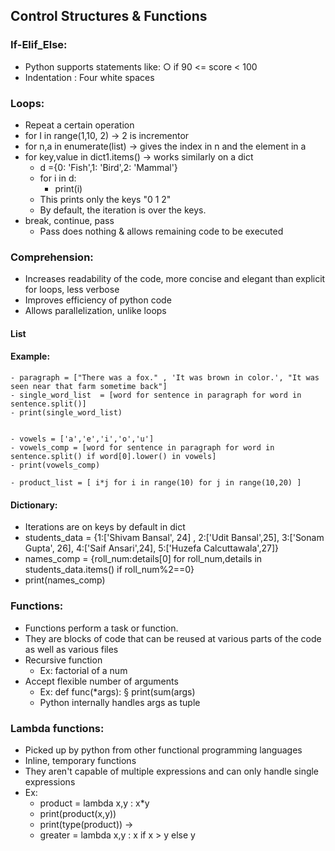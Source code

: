 ## Control Structures & Functions

### If-Elif_Else:
- Python supports statements like:
	○ if 90 <= score < 100
- Indentation : Four white spaces

### Loops:
- Repeat a certain operation 
- for I in range(1,10, 2) -> 2 is incrementor
- for n,a in enumerate(list) -> gives the index in n and the element in a
- for key,value in dict1.items() -> works similarly on a dict
	- d ={0: 'Fish',1: 'Bird',2: 'Mammal'}
	- for i in d:
		- print(i)
	- This prints only the keys "0 1 2"
	- By default, the iteration is over the keys.
- break, continue, pass
	- Pass does nothing & allows remaining code to be executed

### Comprehension:
- Increases readability of the code, more concise and elegant than explicit for loops, less verbose
- Improves efficiency of python code
- Allows parallelization, unlike loops

#### List
#### Example:
	- paragraph = ["There was a fox." , 'It was brown in color.', "It was seen near that farm sometime back"]
	- single_word_list  = [word for sentence in paragraph for word in sentence.split()]
	- print(single_word_list)


	- vowels = ['a','e','i','o','u']
	- vowels_comp = [word for sentence in paragraph for word in sentence.split() if word[0].lower() in vowels]
	- print(vowels_comp)

	- product_list = [ i*j for i in range(10) for j in range(10,20) ]
		

#### Dictionary:
- Iterations are on keys by default in dict
- students_data = {1:['Shivam Bansal', 24] , 2:['Udit Bansal',25], 3:['Sonam Gupta', 26], 4:['Saif Ansari',24], 5:['Huzefa Calcuttawala',27]}
- names_comp = {roll_num:details[0] for roll_num,details in students_data.items() if roll_num%2==0}
- print(names_comp)
	
	
### Functions:
- Functions perform a task or function.
- They are blocks of code that can be reused at various parts of the code as well as various files
- Recursive function 
	- Ex: factorial of a num
- Accept flexible number of arguments
	- Ex: def func(*args):
		§ print(sum(args)
	- Python internally handles args as tuple

### Lambda functions:
- Picked up by python from other functional programming languages
- Inline, temporary functions
- They aren't capable of multiple expressions and can only handle single expressions
- Ex:
	- product = lambda x,y : x*y
	- print(product(x,y))
	- print(type(product)) -> <class function>
	- greater = lambda x,y : x if x > y else y
